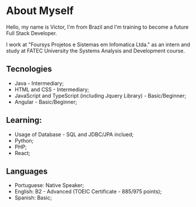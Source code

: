 # About Myself

Hello, my name is Victor, I'm from Brazil and I'm training to become a future Full Stack Developer.

I work at "Foursys Projetos e Sistemas em Infomatica Ltda." as an intern and study at FATEC University the Systems Analysis and Development course.

## Tecnologies

+ Java - Intermediary;
+ HTML and CSS - Intermediary;
+ JavaScript and TypeScript (including Jquery Library) - Basic/Beginner;
+ Angular - Basic/Beginner;

## Learning:
  
+ Usage of Database - SQL and JDBC/JPA inclued;
+ Python;
+ PHP;
+ React;

## Languages

+ Portuguese: Native Speaker;
+ English: B2 - Advanced (TOEIC Certificate - 885/975 points);
+ Spanish: Basic;
